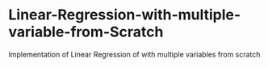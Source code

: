 # Linear-Regression-with-multiple-variable-from-Scratch
Implementation of Linear Regression of with multiple variables from scratch
